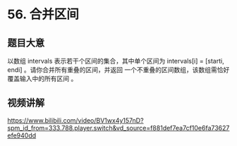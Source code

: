 # 56. 合并区间

## 题目大意
以数组 intervals 表示若干个区间的集合，其中单个区间为 intervals[i] = [starti, endi] 。请你合并所有重叠的区间，并返回 一个不重叠的区间数组，该数组需恰好覆盖输入中的所有区间 。

## 视频讲解
https://www.bilibili.com/video/BV1wx4y157nD?spm_id_from=333.788.player.switch&vd_source=f881def7ea7cf10e6fa73627efe940dd
